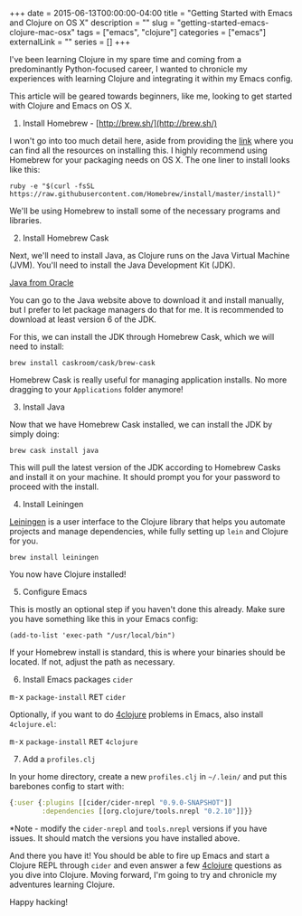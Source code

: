 +++
date = 2015-06-13T00:00:00-04:00
title = "Getting Started with Emacs and Clojure on OS X"
description = ""
slug = "getting-started-emacs-clojure-mac-osx"
tags = ["emacs", "clojure"]
categories = ["emacs"]
externalLink = ""
series = []
+++

I've been learning Clojure in my spare time and coming from a
predominantly Python-focused career, I wanted to chronicle my
experiences with learning Clojure and integrating it within my Emacs
config.

This article will be geared towards beginners, like me, looking to get
started with Clojure and Emacs on OS X.

<!-- PELICAN_END_SUMMARY -->

1) Install Homebrew - [http://brew.sh/](http://brew.sh/)

I won't go into too much detail here, aside from providing the
[link](http://brew.sh/) where you can find all the resources on
installing this. I highly recommend using Homebrew for your packaging
needs on OS X. The one liner to install looks like this:

```console
ruby -e "$(curl -fsSL https://raw.githubusercontent.com/Homebrew/install/master/install)"
```

We'll be using Homebrew to install some of the necessary programs and
libraries.

2) Install Homebrew Cask

Next, we'll need to install Java, as Clojure runs on the Java Virtual
Machine (JVM). You'll need to install the Java Development Kit (JDK).

[Java from Oracle](http://www.oracle.com/technetwork/java/index.html)

You can go to the Java website above to download it and install
manually, but I prefer to let package managers do that for me. It is
recommended to download at least version 6 of the JDK.

For this, we can install the JDK through Homebrew Cask, which we will
need to install:

```console
brew install caskroom/cask/brew-cask
```

Homebrew Cask is really useful for managing application installs. No
more dragging to your `Applications` folder anymore!

3) Install Java

Now that we have Homebrew Cask installed, we can install the JDK by
simply doing:

```console
brew cask install java
```

This will pull the latest version of the JDK according to Homebrew
Casks and install it on your machine. It should prompt you for your
password to proceed with the install.

4) Install Leiningen

[Leiningen](http://leiningen.org/) is a user interface to the Clojure
library that helps you automate projects and manage dependencies,
while fully setting up `lein` and Clojure for you.

```console
brew install leiningen
```

You now have Clojure installed!

5) Configure Emacs

This is mostly an optional step if you haven't done this already. Make
sure you have something like this in your Emacs config:

```elisp
(add-to-list 'exec-path "/usr/local/bin")
```

If your Homebrew install is standard, this is where your binaries
should be located. If not, adjust the path as necessary.

6) Install Emacs packages `cider`

<kbd>m-x</kbd> `package-install` <kbd>RET</kbd> `cider`

Optionally, if you want to do [4clojure](https://www.4clojure.com/)
problems in Emacs, also install `4clojure.el`:

<kbd>m-x</kbd> `package-install` <kbd>RET</kbd> `4clojure`

7) Add a `profiles.clj`

In your home directory, create a new `profiles.clj` in `~/.lein/` and
put this barebones config to start with:

```clojure
{:user {:plugins [[cider/cider-nrepl "0.9.0-SNAPSHOT"]]
        :dependencies [[org.clojure/tools.nrepl "0.2.10"]]}}
```

*Note - modify the `cider-nrepl` and `tools.nrepl` versions if you
 have issues. It should match the versions you have installed above.

And there you have it! You should be able to fire up Emacs and start a
Clojure REPL through `cider` and even answer a few
[4clojure](https://www.4clojure.com/) questions as you dive into
Clojure. Moving forward, I'm going to try and chronicle my adventures
learning Clojure.

Happy hacking!
